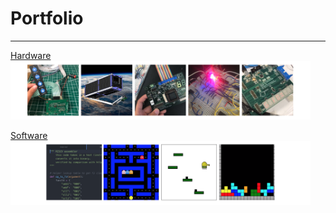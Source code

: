 # Portfolio
---

[Hardware](/hardware.md)
<img src="images/Hardware.png?raw=true" style="width:480px;">

[Software](/software.md)
<img src="images/Software.png?raw=true" style="width:480px;">

